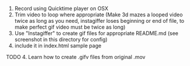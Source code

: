 1. Record using Quicktime player on OSX
2. Trim video to loop where appropriate (Make 3d mazes a looped video twice as long as you need, instagiffer loses beginning or end of file, to make perfect gif video must be twice as long)
3. Use "Instagiffer" to create gif files for appropriate README.md (see screenshot in this directory for config)
4. include it in index.html sample page

TODO
4. Learn how to create .gifv files from original .mov


